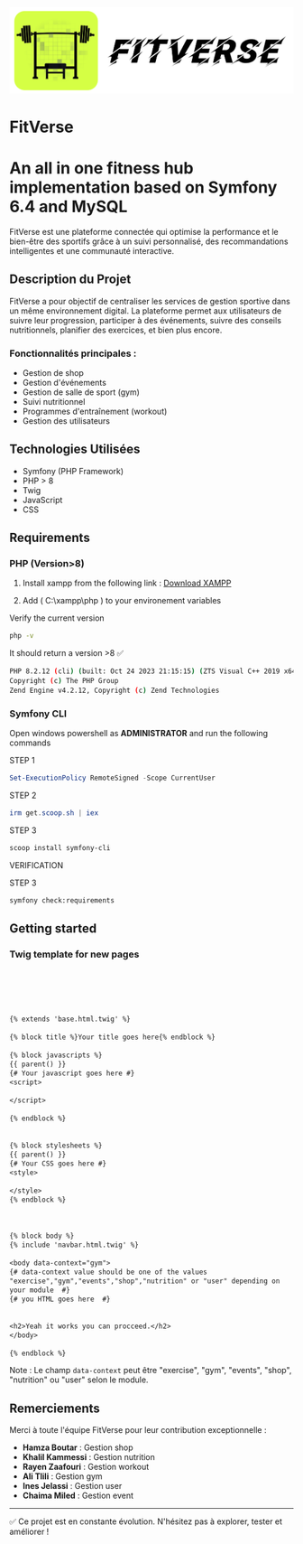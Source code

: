 
![](https://raw.githubusercontent.com/rayenzaafouri/blob-storage-repo/main/fitverse/fitverse-logo.png "Fitverse logo")


# FitVerse
# An all in one fitness hub implementation based on Symfony 6.4 and MySQL

FitVerse est une plateforme connectée qui optimise la performance et le bien-être des sportifs grâce à un suivi personnalisé, des recommandations intelligentes et une communauté interactive.

##  Description du Projet

FitVerse a pour objectif de centraliser les services de gestion sportive dans un même environnement digital. La plateforme permet aux utilisateurs de suivre leur progression, participer à des événements, suivre des conseils nutritionnels, planifier des exercices, et bien plus encore.

### Fonctionnalités principales :
- Gestion de shop
- Gestion d'événements
- Gestion de salle de sport (gym)
- Suivi nutritionnel
- Programmes d'entraînement (workout)
- Gestion des utilisateurs

##  Technologies Utilisées
- Symfony (PHP Framework)
- PHP > 8
- Twig
- JavaScript
- CSS


## Requirements

### PHP (Version>8)
1. Install xampp from the following link : 
[Download XAMPP](https://www.apachefriends.org/fr/download.html)

2. Add ( C:\xampp\php ) to your environement variables


Verify the current version

 ```bash
php -v
 ```


It should return a version >8 ✅

 ```bash
PHP 8.2.12 (cli) (built: Oct 24 2023 21:15:15) (ZTS Visual C++ 2019 x64)
Copyright (c) The PHP Group
Zend Engine v4.2.12, Copyright (c) Zend Technologies
 ```



### Symfony CLI

Open windows powershell as <b>ADMINISTRATOR</b> and run the following commands

STEP 1
 ```powershell
Set-ExecutionPolicy RemoteSigned -Scope CurrentUser
 ```


STEP 2
 ```powershell
irm get.scoop.sh | iex 
 ```


STEP 3
 ```bash
scoop install symfony-cli
 ```

VERIFICATION

STEP 3
 ```bash
symfony check:requirements
 ```




## Getting started 
### Twig template for new pages
 ```twig





{% extends 'base.html.twig' %}

{% block title %}Your title goes here{% endblock %}

{% block javascripts %}
{{ parent() }} 
{# Your javascript goes here #}
<script>
    
</script>

{% endblock %}


{% block stylesheets %}
{{ parent() }} 
{# Your CSS goes here #}
<style>

</style>
{% endblock %}



{% block body %}
{% include 'navbar.html.twig' %} 

<body data-context="gym">
{# data-context value should be one of the values "exercise","gym","events","shop","nutrition" or "user" depending on your module  #}
{# you HTML goes here  #}


<h2>Yeah it works you can procceed.</h2>
</body>

{% endblock %}
 ```
 Note : Le champ `data-context` peut être "exercise", "gym", "events", "shop", "nutrition" ou "user" selon le module.

##  Remerciements

Merci à toute l'équipe FitVerse pour leur contribution exceptionnelle :
- **Hamza Boutar** : Gestion shop
- **Khalil Kammessi** : Gestion nutrition
- **Rayen Zaafouri** : Gestion workout
- **Ali Tlili** : Gestion gym
- **Ines Jelassi** : Gestion user
- **Chaima Miled** : Gestion event

---

✅ Ce projet est en constante évolution. N'hésitez pas à explorer, tester et améliorer !
